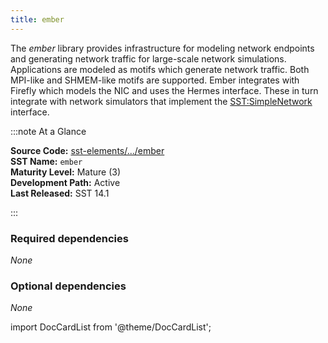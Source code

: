 ```yaml
---
title: ember
---
```


The *ember* library provides infrastructure for modeling network endpoints and generating network traffic for large-scale network simulations. Applications are modeled as motifs which generate network traffic. Both MPI-like and SHMEM-like motifs are supported. Ember integrates with Firefly which models the NIC and uses the Hermes interface. These in turn integrate with network simulators that implement the [SST:SimpleNetwork](../../core/iface/SimpleNetwork/class) interface.

:::note At a Glance

**Source Code:** [sst-elements/.../ember](https://github.com/sstsimulator/sst-elements/tree/master/src/sst/elements/ember) &nbsp;  
**SST Name:** `ember` &nbsp;  
**Maturity Level:** Mature (3) &nbsp;  
**Development Path:** Active &nbsp;   
**Last Released:** SST 14.1

:::

### Required dependencies
*None*

### Optional dependencies
*None*


import DocCardList from '@theme/DocCardList';

<DocCardList />

